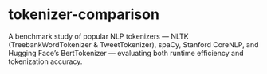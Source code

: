 # tokenizer-comparison
A benchmark study of popular NLP tokenizers — NLTK (TreebankWordTokenizer &amp; TweetTokenizer), spaCy, Stanford CoreNLP, and Hugging Face’s BertTokenizer — evaluating both runtime efficiency and tokenization accuracy.
